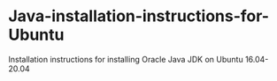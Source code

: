 # Java-installation-instructions-for-Ubuntu
Installation instructions for installing Oracle Java JDK on Ubuntu 16.04-20.04
